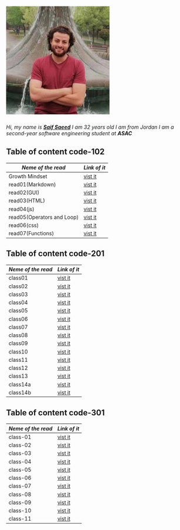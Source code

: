 
# ![saif](img/saif.jpeg)

*Hi, my name is [**Saif Saeed**](https://github.com/Saif-K-Saeed) I am 32 years old  I am from Jordan I am a second-year software engineering student at **ASAC***

## Table of content code-102

*Neme of the read* | *Link of it*
---------- |------------|
Growth Mindset  | [vist it](https://saif-k-saeed.github.io/reading-notes/growthMindset)
read01(Markdown) | [vist it](https://saif-k-saeed.github.io/reading-notes/read1)
read02(GUI) | [vist it](https://saif-k-saeed.github.io/reading-notes/read02)
read03(HTML) | [vist it](https://saif-k-saeed.github.io/reading-notes/read03)
read04(js) | [vist it](https://saif-k-saeed.github.io/reading-notes/read04)
read05(Operators and Loop) | [vist it](https://saif-k-saeed.github.io/reading-notes/read05)
read06(css) | [vist it](https://saif-k-saeed.github.io/reading-notes/read06)
read07(Functions) | [vist it](https://saif-k-saeed.github.io/reading-notes/read07)

## Table of content code-201

 *Neme of the read* | *Link of it*
---------- |------------|
class01 | [vist it](https://saif-k-saeed.github.io/reading-notes/class01)
class02 | [vist it](https://saif-k-saeed.github.io/reading-notes/class02)
class03 | [vist it](https://saif-k-saeed.github.io/reading-notes/class03)
class04 | [vist it](https://saif-k-saeed.github.io/reading-notes/class04)
class05 | [vist it](https://saif-k-saeed.github.io/reading-notes/class05)
class06 | [vist it](https://saif-k-saeed.github.io/reading-notes/class06)
class07 | [vist it](https://saif-k-saeed.github.io/reading-notes/class07)
class08| [vist it](https://saif-k-saeed.github.io/reading-notes/class08)
class09| [vist it](https://saif-k-saeed.github.io/reading-notes/class09)
class10| [vist it](https://saif-k-saeed.github.io/reading-notes/class10)
class11| [vist it](https://saif-k-saeed.github.io/reading-notes/class11)
class12| [vist it](https://saif-k-saeed.github.io/reading-notes/class12)
class13| [vist it](https://saif-k-saeed.github.io/reading-notes/class13)
class14a| [vist it](https://saif-k-saeed.github.io/reading-notes/class14a)
class14b| [vist it](https://saif-k-saeed.github.io/reading-notes/class14b)

## Table of content code-301

 *Neme of the read* | *Link of it*
---------- |------------|
class-01 | [vist it](https://saif-k-saeed.github.io/reading-notes/class-01)
class-02 | [vist it](https://saif-k-saeed.github.io/reading-notes/class-02)
class-03 | [vist it](https://saif-k-saeed.github.io/reading-notes/class-03)
class-04 | [vist it](https://saif-k-saeed.github.io/reading-notes/class-04)
class-05 | [vist it](https://saif-k-saeed.github.io/reading-notes/class-05)
class-06 | [vist it](https://saif-k-saeed.github.io/reading-notes/class-06)
class-07 | [vist it](https://saif-k-saeed.github.io/reading-notes/class-07)
class-08 | [vist it](https://saif-k-saeed.github.io/reading-notes/class-08)
class-09 | [vist it](https://saif-k-saeed.github.io/reading-notes/class-09)
class-10 | [vist it](https://saif-k-saeed.github.io/reading-notes/class-10)
class-11 | [vist it](https://saif-k-saeed.github.io/reading-notes/class-11)
